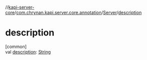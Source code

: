 //[kapi-server-core](../../../index.md)/[com.chrynan.kapi.server.core.annotation](../index.md)/[Server](index.md)/[description](description.md)

# description

[common]\
val [description](description.md): [String](https://kotlinlang.org/api/latest/jvm/stdlib/kotlin/-string/index.html)
